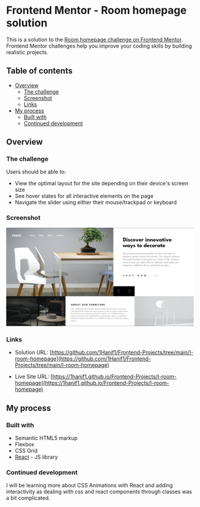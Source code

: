 # Frontend Mentor - Room homepage solution

This is a solution to the [Room homepage challenge on Frontend Mentor](https://www.frontendmentor.io/challenges/room-homepage-BtdBY_ENq). Frontend Mentor challenges help you improve your coding skills by building realistic projects.

## Table of contents

- [Overview](#overview)
  - [The challenge](#the-challenge)
  - [Screenshot](#screenshot)
  - [Links](#links)
- [My process](#my-process)
  - [Built with](#built-with)
  - [Continued development](#continued-development)

## Overview

### The challenge

Users should be able to:

- View the optimal layout for the site depending on their device's screen size
- See hover states for all interactive elements on the page
- Navigate the slider using either their mouse/trackpad or keyboard

### Screenshot

![Screenshot](./Screenshot.png)

### Links

- Solution URL: [https://github.com/1Hanif1/Frontend-Projects/tree/main/I-room-homepage](https://github.com/1Hanif1/Frontend-Projects/tree/main/I-room-homepage)

- Live Site URL: [https://1hanif1.github.io/Frontend-Projects/I-room-homepage](https://1hanif1.github.io/Frontend-Projects/I-room-homepage)

## My process

### Built with

- Semantic HTML5 markup
- Flexbox
- CSS Grid
- [React](https://reactjs.org/) - JS library

### Continued development

I will be learning more about CSS Animations with React and adding interactivity as dealing with css and react components through classes was a bit complicated.
